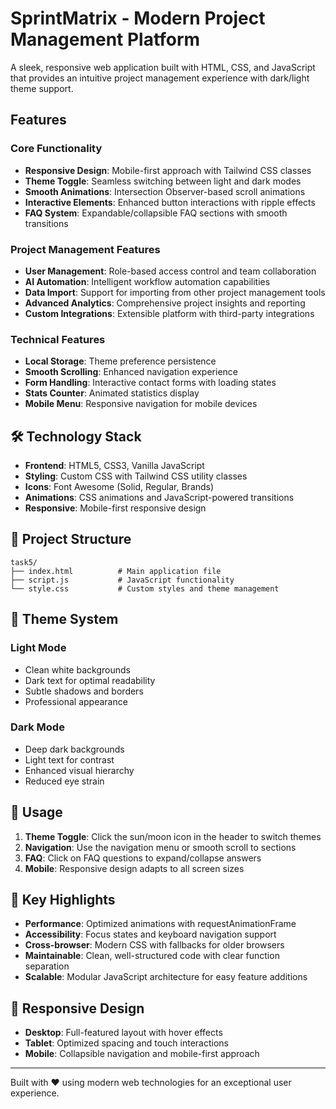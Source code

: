 # SprintMatrix - Modern Project Management Platform

A sleek, responsive web application built with HTML, CSS, and JavaScript that provides an intuitive project management experience with dark/light theme support.

## Features

### Core Functionality
- **Responsive Design**: Mobile-first approach with Tailwind CSS classes
- **Theme Toggle**: Seamless switching between light and dark modes
- **Smooth Animations**: Intersection Observer-based scroll animations
- **Interactive Elements**: Enhanced button interactions with ripple effects
- **FAQ System**: Expandable/collapsible FAQ sections with smooth transitions

### Project Management Features
- **User Management**: Role-based access control and team collaboration
- **AI Automation**: Intelligent workflow automation capabilities
- **Data Import**: Support for importing from other project management tools
- **Advanced Analytics**: Comprehensive project insights and reporting
- **Custom Integrations**: Extensible platform with third-party integrations

### Technical Features
- **Local Storage**: Theme preference persistence
- **Smooth Scrolling**: Enhanced navigation experience
- **Form Handling**: Interactive contact forms with loading states
- **Stats Counter**: Animated statistics display
- **Mobile Menu**: Responsive navigation for mobile devices

## 🛠️ Technology Stack

- **Frontend**: HTML5, CSS3, Vanilla JavaScript
- **Styling**: Custom CSS with Tailwind CSS utility classes
- **Icons**: Font Awesome (Solid, Regular, Brands)
- **Animations**: CSS animations and JavaScript-powered transitions
- **Responsive**: Mobile-first responsive design

## 📁 Project Structure

```
task5/
├── index.html          # Main application file
├── script.js           # JavaScript functionality
└── style.css           # Custom styles and theme management
```

## 🎨 Theme System

### Light Mode
- Clean white backgrounds
- Dark text for optimal readability
- Subtle shadows and borders
- Professional appearance

### Dark Mode
- Deep dark backgrounds
- Light text for contrast
- Enhanced visual hierarchy
- Reduced eye strain

## 🎯 Usage

1. **Theme Toggle**: Click the sun/moon icon in the header to switch themes
2. **Navigation**: Use the navigation menu or smooth scroll to sections
3. **FAQ**: Click on FAQ questions to expand/collapse answers
4. **Mobile**: Responsive design adapts to all screen sizes

## 🌟 Key Highlights

- **Performance**: Optimized animations with requestAnimationFrame
- **Accessibility**: Focus states and keyboard navigation support
- **Cross-browser**: Modern CSS with fallbacks for older browsers
- **Maintainable**: Clean, well-structured code with clear function separation
- **Scalable**: Modular JavaScript architecture for easy feature additions

## 📱 Responsive Design

- **Desktop**: Full-featured layout with hover effects
- **Tablet**: Optimized spacing and touch interactions
- **Mobile**: Collapsible navigation and mobile-first approach


---

Built with ❤️ using modern web technologies for an exceptional user experience.
